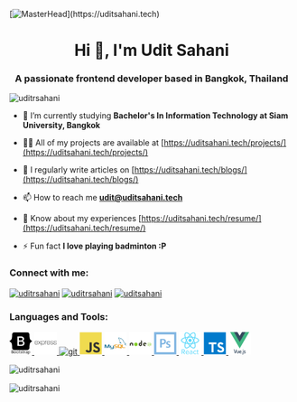 [![MasterHead]([https://www.simplilearn.com/ice9/free_resources_article_thumb/full_stack_banner.jpg](http://uditsahani.tech/wp-content/uploads/2023/02/background.jpg))](https://uditsahani.tech)
<h1 align="center">Hi 👋, I'm Udit Sahani</h1>
<h3 align="center">A passionate frontend developer based in Bangkok, Thailand</h3>


<p align="left"> <img src="https://komarev.com/ghpvc/?username=uditrsahani&label=Profile%20views&color=0e75b6&style=flat" alt="uditrsahani" /> </p>


- 🔭 I’m currently studying **Bachelor's In Information Technology at Siam University, Bangkok**

- 👨‍💻 All of my projects are available at [https://uditsahani.tech/projects/](https://uditsahani.tech/projects/)

- 📝 I regularly write articles on [https://uditsahani.tech/blogs/](https://uditsahani.tech/blogs/)

- 📫 How to reach me **udit@uditsahani.tech**

- 📄 Know about my experiences [https://uditsahani.tech/resume/](https://uditsahani.tech/resume/)

- ⚡ Fun fact **I love playing badminton :P**

<h3 align="left">Connect with me:</h3>
<p align="left">
<a href="https://twitter.com/uditrsahani" target="blank"><img align="center" src="https://raw.githubusercontent.com/rahuldkjain/github-profile-readme-generator/master/src/images/icons/Social/twitter.svg" alt="uditrsahani" height="30" width="40" /></a>
<a href="https://linkedin.com/in/uditrsahani" target="blank"><img align="center" src="https://raw.githubusercontent.com/rahuldkjain/github-profile-readme-generator/master/src/images/icons/Social/linked-in-alt.svg" alt="uditrsahani" height="30" width="40" /></a>
<a href="https://instagram.com/uditsahani" target="blank"><img align="center" src="https://raw.githubusercontent.com/rahuldkjain/github-profile-readme-generator/master/src/images/icons/Social/instagram.svg" alt="uditsahani" height="30" width="40" /></a>
</p>

<h3 align="left">Languages and Tools:</h3>
<p align="left"> <a href="https://getbootstrap.com" target="_blank" rel="noreferrer"> <img src="https://raw.githubusercontent.com/devicons/devicon/master/icons/bootstrap/bootstrap-plain-wordmark.svg" alt="bootstrap" width="40" height="40"/> </a> <a href="https://expressjs.com" target="_blank" rel="noreferrer"> <img src="https://raw.githubusercontent.com/devicons/devicon/master/icons/express/express-original-wordmark.svg" alt="express" width="40" height="40"/> </a> <a href="https://git-scm.com/" target="_blank" rel="noreferrer"> <img src="https://www.vectorlogo.zone/logos/git-scm/git-scm-icon.svg" alt="git" width="40" height="40"/> </a> <a href="https://developer.mozilla.org/en-US/docs/Web/JavaScript" target="_blank" rel="noreferrer"> <img src="https://raw.githubusercontent.com/devicons/devicon/master/icons/javascript/javascript-original.svg" alt="javascript" width="40" height="40"/> </a> <a href="https://www.mysql.com/" target="_blank" rel="noreferrer"> <img src="https://raw.githubusercontent.com/devicons/devicon/master/icons/mysql/mysql-original-wordmark.svg" alt="mysql" width="40" height="40"/> </a> <a href="https://nodejs.org" target="_blank" rel="noreferrer"> <img src="https://raw.githubusercontent.com/devicons/devicon/master/icons/nodejs/nodejs-original-wordmark.svg" alt="nodejs" width="40" height="40"/> </a> <a href="https://www.photoshop.com/en" target="_blank" rel="noreferrer"> <img src="https://raw.githubusercontent.com/devicons/devicon/master/icons/photoshop/photoshop-line.svg" alt="photoshop" width="40" height="40"/> </a> <a href="https://reactjs.org/" target="_blank" rel="noreferrer"> <img src="https://raw.githubusercontent.com/devicons/devicon/master/icons/react/react-original-wordmark.svg" alt="react" width="40" height="40"/> </a> <a href="https://www.typescriptlang.org/" target="_blank" rel="noreferrer"> <img src="https://raw.githubusercontent.com/devicons/devicon/master/icons/typescript/typescript-original.svg" alt="typescript" width="40" height="40"/> </a> <a href="https://vuejs.org/" target="_blank" rel="noreferrer"> <img src="https://raw.githubusercontent.com/devicons/devicon/master/icons/vuejs/vuejs-original-wordmark.svg" alt="vuejs" width="40" height="40"/> </a> </p>

<p><img align="center" src="https://github-readme-stats.vercel.app/api/top-langs?username=uditrsahani&show_icons=true&locale=en&layout=compact" alt="uditrsahani" /></p>

<p><img align="center" src="https://github-readme-streak-stats.herokuapp.com/?user=uditrsahani&" alt="uditrsahani" /></p>
